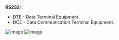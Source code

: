 
**RS232:**
* DTE - Data Terminal Equipment.
* DCE - Data Communication Terminal Equipment.

![image](https://user-images.githubusercontent.com/58884543/118430640-24c28200-b6f2-11eb-9bde-0feabbf29819.png)  ![image](https://user-images.githubusercontent.com/58884543/118431923-04e08d80-b6f5-11eb-84eb-518c50dbf17e.png)


